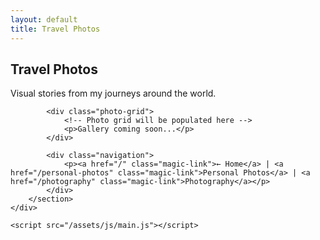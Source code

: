 ```yaml
---
layout: default
title: Travel Photos
---
```


<html lang="en">
<head>
    <meta charset="UTF-8">
    <meta name="viewport" content="width=device-width, initial-scale=1.0">
    <title>{{ page.title }}</title>
    <link rel="stylesheet" href="/assets/css/style.css">
</head>
<body>
    <div class="container">
        <section class="section animate-in">
            <h1>Travel Photos</h1>
            <p>Visual stories from my journeys around the world.</p>
            
            <div class="photo-grid">
                <!-- Photo grid will be populated here -->
                <p>Gallery coming soon...</p>
            </div>
            
            <div class="navigation">
                <p><a href="/" class="magic-link">← Home</a> | <a href="/personal-photos" class="magic-link">Personal Photos</a> | <a href="/photography" class="magic-link">Photography</a></p>
            </div>
        </section>
    </div>

    <script src="/assets/js/main.js"></script>
</body>
</html> 